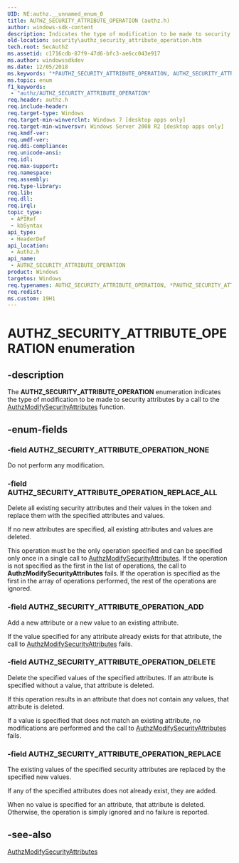 ```yaml
---
UID: NE:authz.__unnamed_enum_0
title: AUTHZ_SECURITY_ATTRIBUTE_OPERATION (authz.h)
author: windows-sdk-content
description: Indicates the type of modification to be made to security attributes by a call to the AuthzModifySecurityAttributes function.
old-location: security\authz_security_attribute_operation.htm
tech.root: SecAuthZ
ms.assetid: c1716cdb-87f9-47d6-bfc3-ae6cc043e917
ms.author: windowssdkdev
ms.date: 12/05/2018
ms.keywords: "*PAUTHZ_SECURITY_ATTRIBUTE_OPERATION, AUTHZ_SECURITY_ATTRIBUTE_OPERATION, AUTHZ_SECURITY_ATTRIBUTE_OPERATION enumeration [Security], AUTHZ_SECURITY_ATTRIBUTE_OPERATION_ADD, AUTHZ_SECURITY_ATTRIBUTE_OPERATION_DELETE, AUTHZ_SECURITY_ATTRIBUTE_OPERATION_NONE, AUTHZ_SECURITY_ATTRIBUTE_OPERATION_REPLACE, AUTHZ_SECURITY_ATTRIBUTE_OPERATION_REPLACE_ALL, PAUTHZ_SECURITY_ATTRIBUTE_OPERATION, PAUTHZ_SECURITY_ATTRIBUTE_OPERATION enumeration pointer [Security], authz/AUTHZ_SECURITY_ATTRIBUTE_OPERATION, authz/AUTHZ_SECURITY_ATTRIBUTE_OPERATION_ADD, authz/AUTHZ_SECURITY_ATTRIBUTE_OPERATION_DELETE, authz/AUTHZ_SECURITY_ATTRIBUTE_OPERATION_NONE, authz/AUTHZ_SECURITY_ATTRIBUTE_OPERATION_REPLACE, authz/AUTHZ_SECURITY_ATTRIBUTE_OPERATION_REPLACE_ALL, authz/PAUTHZ_SECURITY_ATTRIBUTE_OPERATION, security.authz_security_attribute_operation"
ms.topic: enum
f1_keywords: 
 - "authz/AUTHZ_SECURITY_ATTRIBUTE_OPERATION"
req.header: authz.h
req.include-header: 
req.target-type: Windows
req.target-min-winverclnt: Windows 7 [desktop apps only]
req.target-min-winversvr: Windows Server 2008 R2 [desktop apps only]
req.kmdf-ver: 
req.umdf-ver: 
req.ddi-compliance: 
req.unicode-ansi: 
req.idl: 
req.max-support: 
req.namespace: 
req.assembly: 
req.type-library: 
req.lib: 
req.dll: 
req.irql: 
topic_type:
 - APIRef
 - kbSyntax
api_type:
 - HeaderDef
api_location:
 - Authz.h
api_name:
 - AUTHZ_SECURITY_ATTRIBUTE_OPERATION
product: Windows
targetos: Windows
req.typenames: AUTHZ_SECURITY_ATTRIBUTE_OPERATION, *PAUTHZ_SECURITY_ATTRIBUTE_OPERATION
req.redist: 
ms.custom: 19H1
---
```


# AUTHZ_SECURITY_ATTRIBUTE_OPERATION enumeration


## -description


The <b>AUTHZ_SECURITY_ATTRIBUTE_OPERATION</b> enumeration indicates the type of modification to be made to security attributes by a call to the <a href="https://docs.microsoft.com/windows/desktop/api/authz/nf-authz-authzmodifysecurityattributes">AuthzModifySecurityAttributes</a> function.


## -enum-fields




### -field AUTHZ_SECURITY_ATTRIBUTE_OPERATION_NONE

Do not perform any modification.


### -field AUTHZ_SECURITY_ATTRIBUTE_OPERATION_REPLACE_ALL

Delete all existing security attributes and their values in the token and replace them with the specified attributes and values.

If no new attributes are specified, all existing attributes and values are deleted.

This operation must be the only operation specified and can be specified only once in a single call to <a href="https://docs.microsoft.com/windows/desktop/api/authz/nf-authz-authzmodifysecurityattributes">AuthzModifySecurityAttributes</a>. If the operation is not specified as the first in the list of operations, the call to <b>AuthzModifySecurityAttributes</b> fails. If the operation is specified as the first in the array of operations performed, the rest of the operations are ignored.


### -field AUTHZ_SECURITY_ATTRIBUTE_OPERATION_ADD

Add a new attribute or a new value to an existing attribute.

If the value specified for any attribute already exists for that attribute, the call to <a href="https://docs.microsoft.com/windows/desktop/api/authz/nf-authz-authzmodifysecurityattributes">AuthzModifySecurityAttributes</a> fails.


### -field AUTHZ_SECURITY_ATTRIBUTE_OPERATION_DELETE

Delete the specified values of the specified attributes. If an attribute is specified without a value, that attribute is deleted.

If this operation results in an attribute that does not contain any values, that attribute is deleted.

If a value is specified that does not match an existing attribute, no modifications are performed and the call to <a href="https://docs.microsoft.com/windows/desktop/api/authz/nf-authz-authzmodifysecurityattributes">AuthzModifySecurityAttributes</a> fails.


### -field AUTHZ_SECURITY_ATTRIBUTE_OPERATION_REPLACE

The existing values of the specified security attributes are replaced by the specified new values.

If any of the specified attributes does not already exist, they are added.

When no value is specified for an attribute, that attribute is deleted. Otherwise, the operation is simply ignored and no failure is reported.


## -see-also




<a href="https://docs.microsoft.com/windows/desktop/api/authz/nf-authz-authzmodifysecurityattributes">AuthzModifySecurityAttributes</a>
 

 

